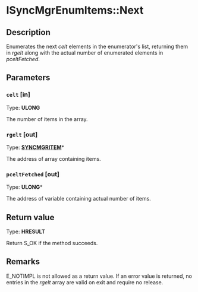 # ISyncMgrEnumItems::Next

## Description

Enumerates the next *celt* elements in the enumerator's list, returning them in *rgelt* along with the actual number of enumerated elements in *pceltFetched*.

## Parameters

### `celt` [in]

Type: **ULONG**

The number of items in the array.

### `rgelt` [out]

Type: **[SYNCMGRITEM](https://learn.microsoft.com/windows/desktop/api/mobsync/ns-mobsync-syncmgritem)***

The address of array containing items.

### `pceltFetched` [out]

Type: **ULONG***

The address of variable containing actual number of items.

## Return value

Type: **HRESULT**

Return S_OK if the method succeeds.

## Remarks

E_NOTIMPL is not allowed as a return value. If an error value is returned, no entries in the *rgelt* array are valid on exit and require no release.